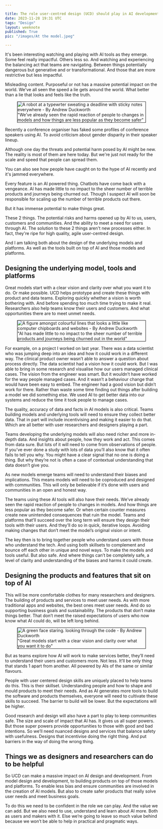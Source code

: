 ```yaml
---

title: The role user-centred design (UCD) should play in AI development
date: 2023-11-28 19:31 UTC
tags: "Design"
layout: weeknote
published: True
pic: "/images/At the model.jpeg"

---
```


It's been interesting watching and playing with AI tools as they emerge. Some feel really impactful. Others less so. And watching and experiencing the balancing act that teams are navigating. Between things potentially dangerous but generative and or transformational. And those that are more restrictive but less impactful.

Misleading content. Purposeful or not has a massive potential impact on the world. We've all seen the speed a lie gets around the world. What better than a lie that looks and feels like the truth.

<figure class="noir left fig-left fig-left-gutter" style="border: 1px solid black;">
    <img src="/images/typewritter green.jpeg" alt="A robot at a typewrter sweating a deadline with sticky notes everywhere - By Andrew Duckworth"/>
    <figcaption>"We’ve already seen the rapid reaction of people to changes in models and how things are less popular as they become safer"</figcaption>
</figure>

Recently a conference organiser has faked some profiles of conference speakers using AI.  To avoid criticism about gender disparity in their speaker lineup.

Although one day the threats and potential harm posed by AI might be new. The reality is most of them are here today. But we're just not ready for the scale and speed that people can spread them.

You can also see how people have caught on to the hype of AI recently and it's jammed everywhere. 

Every feature is an AI powered thing. Chatbots have come back with a vengeance. AI has made little to no impact to the sheer number of terrible products and journeys being churned out. Though I suspect AI will soon be responsible for scaling up the number of terrible products out there.

But it has immense potential to make things great.

These 2 things. The potential risks and harms opened up by AI to us, users, customers and communities. And the ability to meet a need for users through AI. The solution to these 2 things aren't new processes either. In fact, they're ripe for high quality, agile user-centred design.

And I am talking both about the design of the underlying models and platforms. As well as the tools built on top of AI and those models and platforms.

## Designing the underlying model, tools and platforms

Great models start with a clear vision and clarity over what you want it to do. Or make possible. UCD helps prototype and create these things with product and data teams. Exploring quickly whether a vision is worth bothering with. And before spending too much time trying to make it real. Researchers also help teams know their users and customers. And what opportunities there are to meet unmet needs.

<figure class="noir right fig-right fig-right-gutter" style="border: 1px solid black;">
    <img src="/images/At the model.jpeg" alt="A figure amongst colourful lines that looks a little like computer chipboards and websites - By Andrew Duckworth"/>
    <figcaption>"AI has made little to no impact to the sheer number of terrible products and journeys being churned out in the world"</figcaption>
</figure>


For example, on a project I worked on last year. There was a data scientist who was jumping deep into an idea and how it could work in a different way. The clinical product owner wasn’t able to answer a question about process directly. The data scientist had a vision how it could work. But I was able to bring in some research and visualise how our users managed clinical cases. The vision from the engineer was smart. But it wouldn’t have worked for the way people managed cases. And it wasn’t a behaviour change that would have been easy to embed. The engineer had a good vision but didn’t work for there. Rather than waste some time finding out things after building a model we did something else. We used AI to get better data into our systems and reduce the time it took people to manage cases.

The quality, accuracy of data and facts in AI models is also critical. Teams building models and underlying tools will need to ensure they collect better data. That in part will include incentivising and making it easier to do that. Which are all better with user researchers and designers playing a part.

Teams developing the underlying models will also need richer and more in-depth data. And insights about people, how they work and act. This comes from data sure. But lots of it will need to come from observations of people. If you’ve ever done a study with lots of data you’ll also know that it often fails to tell you why. You might have a clear signal that no one is doing a thing. But why they’re not is often a case of contextual understanding that data doesn’t give you.

As new models emerge teams will need to understand their biases and implications. This means models will need to be coproduced and designed with communities. This will only be believable if it’s done with users and communities in an open and honest way.

The teams using these AI tools will also have their needs. We’ve already seen the rapid reaction of people to changes in models. And how things are less popular as they become safer. Or when certain counter measures create new unintended consequences that ruin the model. Teams and platforms that’ll succeed over the long term will ensure they design their tools with their users. And they’ll do so in quick, iterative loops. Avoiding making changes that don’t meet the model’s original vision or intent.

The key then is to bring together people who understand users with those who understand the tech. And using both skillsets to complement and bounce off each other in unique and novel ways. To make the models and tools useful. But also safe. And where things can’t be completely safe, a level of clarity and understanding of the biases and harms it could create.

## Designing the products and features that sit on top of AI

This will be more comfortable clothes for many researchers and designers. The building of products and services to meet user needs. As with more traditional apps and websites, the best ones meet user needs. And do so supporting business goals and sustainability. The products that don’t make things better. That don’t meet the raised expectations of users who now know what AI could do, will be left long behind.

<figure class="noir left fig-left fig-left-gutter" style="border: 1px solid black;">
    <img src="/images/zombie.jpeg" alt="A green face staring. looking through the code - By Andrew Duckworth"/>
    <figcaption>"Great models start with a clear vision and clarity over what you want it to do"</figcaption>
</figure>

But as teams explore how AI will work to make services better, they’ll need to understand their users and customers more. Not less. It’ll be only thing that stands 1 apart from another. All powered by AIs of the same or similar flavours.

People with user centered design skills are uniquely placed to help teams do this. This is their skillset. Understanding people and how to shape and mould products to meet their needs. And as AI generates more tools to build the software and products themselves, everyone will need to cultivate these skills to succeed. The barrier to build will be lower. But the expectations will be higher.

Good research and design will also have a part to play to keep communities safe. The size and scale of impact that AI has. It gives us all super powers. But those super powers provide opportunities to those with good and bad intentions.  So we’ll need nuanced designs and services that balance safety with usefulness. Designs that incentivise doing the right thing. And put barriers in the way of doing the wrong thing.

## Things we as designers and researchers can do to be helpful

So UCD can make a massive impact on AI design and development. From model design and development, to building products on top of those models and platforms. To enable less bias and ensure communities are involved in the creation of AI models. But also to create safer products that really solve user needs and meet business goals.

To do this we need to be confident in the role we can play. And the value we can add. But we also need to use, understand and learn about AI more. Both as users and makers with it. Else we’re going to leave so much value behind because we won’t be able to help in practical and pragmatic ways.